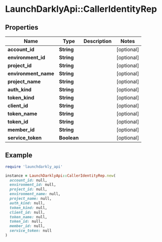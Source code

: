 # LaunchDarklyApi::CallerIdentityRep

## Properties

| Name | Type | Description | Notes |
| ---- | ---- | ----------- | ----- |
| **account_id** | **String** |  | [optional] |
| **environment_id** | **String** |  | [optional] |
| **project_id** | **String** |  | [optional] |
| **environment_name** | **String** |  | [optional] |
| **project_name** | **String** |  | [optional] |
| **auth_kind** | **String** |  | [optional] |
| **token_kind** | **String** |  | [optional] |
| **client_id** | **String** |  | [optional] |
| **token_name** | **String** |  | [optional] |
| **token_id** | **String** |  | [optional] |
| **member_id** | **String** |  | [optional] |
| **service_token** | **Boolean** |  | [optional] |

## Example

```ruby
require 'launchdarkly_api'

instance = LaunchDarklyApi::CallerIdentityRep.new(
  account_id: null,
  environment_id: null,
  project_id: null,
  environment_name: null,
  project_name: null,
  auth_kind: null,
  token_kind: null,
  client_id: null,
  token_name: null,
  token_id: null,
  member_id: null,
  service_token: null
)
```

